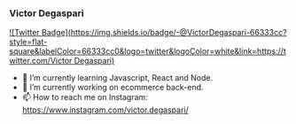 ### Victor Degaspari 
[![Twitter Badge](https://img.shields.io/badge/-@VictorDegaspari-66333cc?style=flat-square&labelColor=66333cc0&logo=twitter&logoColor=white&link=https://twitter.com/Victor Degaspari)](https://twitter.com/VictorDegaspari) 

- 🌱 I’m currently learning Javascript, React and Node.
- 🔭 I’m currently working on ecommerce back-end.
- 📫 How to reach me on Instagram: https://www.instagram.com/victor.degaspari/


<!--
**VictorDegaspari/VictorDegaspari** is a ✨ _special_ ✨ repository because its `README.md` (this file) appears on your GitHub profile.

Here are some ideas to get you started:

- 🔭 I’m currently working on ...
- 🌱 I’m currently learning ...
- 👯 I’m looking to collaborate on ...
- 🤔 I’m looking for help with ...
- 💬 Ask me about ...
- 📫 How to reach me: ...
- 😄 Pronouns: ...
- ⚡ Fun fact: ...
-->
